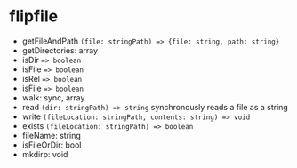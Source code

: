 # flipfile

- getFileAndPath `(file: stringPath) => {file: string, path: string}`
- getDirectories: array
- isDir `=> boolean`
- isFile `=> boolean`
- isRel `=> boolean`
- isFile `=> boolean`
- walk: sync, array
- read `(dir: stringPath) => string` synchronously reads a file as a string
- write `(fileLocation: stringPath, contents: string) => void`
- exists `(fileLocation: stringPath) => boolean`
- fileName: string
- isFileOrDir: bool
- mkdirp: void
